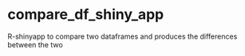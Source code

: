 # compare_df_shiny_app
 R-shinyapp to compare two dataframes and produces the differences between the two
